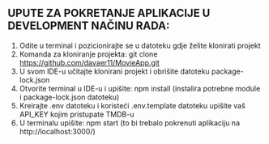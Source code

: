 UPUTE ZA POKRETANJE APLIKACIJE U DEVELOPMENT NAČINU RADA: 
------------------------------------------------------------------------------------------------------------
1. Odite u terminal i pozicionirajte se u datoteku gdje želite klonirati projekt 
2. Komanda za kloniranje projekta: git clone https://github.com/davaer11/MovieApp.git
3. U svom IDE-u učitajte klonirani projekt i obrišite datoteku package-lock.json
4. Otvorite terminal u IDE-u i upišite: npm install (instalira potrebne module i package-lock.json datoteku)
5. Kreirajte .env datoteku i koristeći .env.template datoteku upišite vaš API_KEY kojim pristupate TMDB-u
6. U terminalu upišite: npm start (to bi trebalo pokrenuti aplikaciju na http://localhost:3000/)